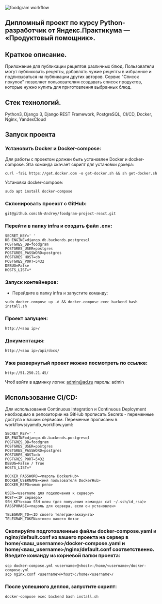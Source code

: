 ![foodgram workflow](https://github.com/Sh-Andrey/foodgram-project-react/actions/workflows/foodgram_workflow.yml/badge.svg)

## Дипломный проект по курсу Python-разработчик от Яндекс.Практикума — «Продуктовый помощник».
## Краткое описание.
Приложение для публикации рецептов различных блюд. Пользователи могут публиковать рецепты, добавлять чужие рецепты в избранное и подписываться на публикации других авторов. Сервис "Список покупок" позволяет пользователям создавать список продуктов, которые нужно купить для приготовления выбранных блюд.

## Стек технологий.
Python3, Django 3, Django REST Framework, PostgreSQL,
CI/CD, Docker, Nginx, YandexCloud

## Запуск проекта
### Установить Docker и Docker-compose:
Для работы с проектом должен быть установлен Docker и docker-compose. Эта команда скачает скрипт для установки докера:
```
curl -fsSL https://get.docker.com -o get-docker.sh && sh get-docker.sh
```
Установка docker-compose:
```
sudo apt install docker-compose
```
### Склонировать проекст с GitHub:
```
git@github.com:Sh-Andrey/foodgram-project-react.git
```
### Перейти в папку infra и создать файл .env:
```
SECRET_KEY=' '
DB_ENGINE=django.db.backends.postgresql
POSTGRES_DB=foodgram
POSTGRES_USER=postgres
POSTGRES_PASSWORD=postgres
POSTGRES_HOST=db
POSTGRES_PORT=5432
DEBUG=False
HOSTS_LIST=*
```
### Запуск контейнеров:
- Перейдите в папку infra и запустите команду:
```
sudo docker-compose up -d && docker-compose exec backend bash install.sh
```
### Проект запущен:
```
http://<ваш ip>/
```
### Документация:
```
http://<ваш ip>/api/docs/
```
### Уже развернутый проект можно посмотреть по ссылке:
```
http://51.250.21.45/
```
Чтоб войти в админку логин: admin@ad.ru пароль: admin

## Использование CI/CD:
Для использования Continuous Integration и Continuous Deployment необходимо в репозитории на GitHub прописать Secrets - переменные доступа к вашим сервисам. Переменые прописаны в workflows/yamdb_workflow.yaml:
```
SECRET_KEY=' '
DB_ENGINE=django.db.backends.postgresql
POSTGRES_DB=foodgram
POSTGRES_USER=postgres
POSTGRES_PASSWORD=postgres
POSTGRES_HOST=db
POSTGRES_PORT=5432
DEBUG=False / True
HOSTS_LIST=*

DOCKER_PASSWORD=<пароль DockerHub>
DOCKER_USERNAME=<имя пользователя DockerHub>
DOCKER_REPO=<имя репо>

USER=<username для подключения к серверу>
HOST=<IP сервера>
SSH_KEY=<ваш SSH ключ (для получения команда: cat ~/.ssh/id_rsa)>
PASSPHRASE=<пароль для сервера, если он установлен>

TELEGRAM_TO=<ID своего телеграм-аккаунта>
TELEGRAM_TOKEN=<токен вашего бота>
```
### Скопируйте подготовленные файлы docker-compose.yaml и nginx/default.conf из вашего проекта на сервер в home/<ваш_username>/docker-compose.yaml и home/<ваш_username>/nginx/default.conf соответственно. Введите команду из корневой папки проекта:
```
scp docker-compose.yml <username>@<host>:/home/<username>/docker-compose.yml
scp nginx.conf <username>@<host>:/home/<username>/
```
### После успешного деплоя, запустите скрипт:
```
docker-compose exec backend bash install.sh
```
